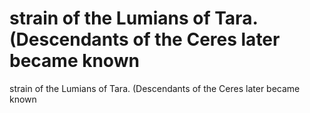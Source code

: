 # strain of the Lumians of  Tara. (Descendants of the Ceres later became known

strain of the Lumians of  Tara. (Descendants of the Ceres later became known